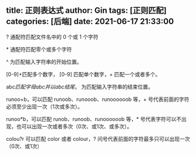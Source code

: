 title: 正则表达式
author: Gin
tags: [正则匹配]
categories: [后端]
date: 2021-06-17 21:33:00
---
? 通配符匹配文件名中的 0 个或 1 个字符

\* 通配符匹配零个或多个字符

^ 为匹配输入字符串的开始位置。

[0-9]+匹配多个数字， [0-9] 匹配单个数字，+ 匹配一个或者多个。

abc$匹配字母 abc 并以 abc 结尾，$ 为匹配输入字符串的结束位置。

runoo+b，可以匹配 runoob、runooob、runoooooob 等，+ 号代表前面的字符必须至少出现一次（1次或多次）。

runoo\*b，可以匹配 runob、runoob、runoooooob 等，\* 号代表字符可以不出现，也可以出现一次或者多次（0次、或1次、或多次）。

colou?r 可以匹配 color 或者 colour，? 问号代表前面的字符最多只可以出现一次（0次、或1次）
